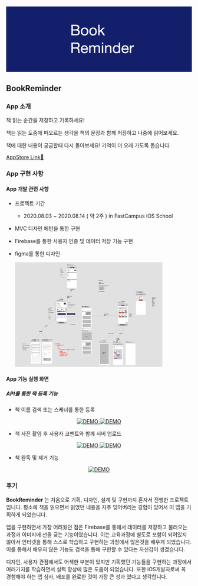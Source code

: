 ![RookReminderLogo](./Info/RookReminderLogo.png)

## BookReminder

### App 소개

책 읽는 순간을 저장하고 기록하세요!

책는 읽는 도중에 떠오르는 생각을 책의 문장과 함께 저장하고 나중에 읽어보세요.

책에 대한 내용이 궁금할때 다시 돌아보세요! 기억이 더 오래 가도록 돕습니다.

[AppStore Link🔗](https://apps.apple.com/kr/app/bookreminder/id1528348501)

### App 구현 사항

#### App 개발 관련 사항

- 프로젝트 기간 

  - 2020.08.03 ~ 2020.08.14 ( 약 2주 )  in FastCampus iOS School

- MVC 디자인 페턴을 통한 구현

- Firebase를 통한 사용자 인증 및 데이터 저장 기능 구현

- figma를 통한 디자인 

  <img src="./Info/AppDesignWithFigma.png" alt="AppDesignWithFigma" style="zoom:50%;" />

#### App 기능 실행 화면

##### API를 통한 책 등록 기능

- 책 이름 검색 또는 스케너를 통한 등록

<p align="center">
    <a href="https://youtu.be/TYP0vVZMqtI">
        <img width="180" height="400" src="./Info/Demo/BookReminder01.gif" alt="DEMO" style="zoom: 100%;" />
    </a>
    <a href="https://youtu.be/fndJkIG_o58">
        <img width="180" height="400" src="./Info/Demo/BookReminder02.gif" alt="DEMO" style="zoom: 100%;" />
    </a>
<p>

- 책 사진 촬영 후 사용자 코멘트와 함께 서버 업로드

<p align="center">
    <a href="https://youtu.be/PQU-EDTy0T4">
        <img width="180" height="400" src="./Info/Demo/BookReminder03.gif" alt="DEMO" style="zoom: 100%;" />
    </a>
    <a href="https://youtu.be/MXebSmyJzGk">
        <img width="180" height="400" src="./Info/Demo/BookReminder04.gif" alt="DEMO" style="zoom: 100%;" />
    </a>
<p>

- 책 완독 및 제거 기능

<p align="center">
    <a href="https://youtu.be/fgcmRp5ErdQ">
        <img width="180" height="400" src="./Info/Demo/BookReminder05.gif" alt="DEMO" style="zoom: 100%;" />
    </a>
<p>

### 후기

 **BookReminder** 는 처음으로 기획, 디자인, 설계 및 구현까지 혼자서 진행한 프로젝트입니다. 평소에 책을 읽으면서 읽었던 내용을 자주 잊어버리는 경험이 있어서 이 앱을 기획하게 되었습니다.

 앱을 구현하면서 가장 어려웠던 점은 Firebase를 통해서 데이터를 저장하고 불러오는 과정과 이미지에 선을 긎는 기능이였습니다. 이는 교육과정에 별도로 포함이 되어있지 않아서 인터넷을 통해 스스로 학습하고 구현하는 과정에서 많은것을 배우게 되었습니다. 이를 통해서 배우지 않은 기능도 검색을 통해 구현할 수 있다는 자신감이 생겼습니다.

  디자인, 사용자 관점에서도 어색한 부분이 있지만 기획했던 기능들을 구현하는 과정에서 여러가지를 학습하면서 실력 향상에 많은 도움이 되었습니다. 또한 iOS개발자로써 꼭 경험해야 하는 앱 심사, 배포를 완료한 것이 가장 큰 성과 였다고 생각합니다.

